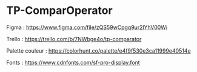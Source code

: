 # TP-ComparOperator


Figma : https://www.figma.com/file/zQS59wCpgq9ur2lYhV00Wi

Trello : https://trello.com/b/7NWbge4o/tp-comparator

Palette couleur : https://colorhunt.co/palette/e4f9f530e3ca11999e40514e

Fonts : https://www.cdnfonts.com/sf-pro-display.font
